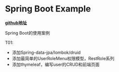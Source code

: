 # Spring Boot Example

**[github地址](https://github.com/JesseyGone/project-dev)**

Spring Boot的使用案例

T01:
- 添加Spring-data-jpa/lombok/druid
- 添加最简单的UserRoleMenu权限模型，RestRole系列
- 添加thymeleaf，编写user的CRUD和前端页面

